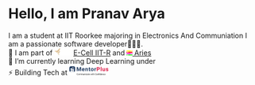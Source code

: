 # Hello, I am Pranav Arya
I am a student at IIT Roorkee majoring in Electronics And Communiation I am a passionate software developer👩🏾‍💻.<br> 
👯 I am part of <a href="https://www.ecelliitr.org/"><img src="https://github.com/pranav-iitr/pranav-iitr/blob/main/Ecell_logo.webp?raw=true" height="15px" alt="">E-Cell IIT-R</a> and <a href="http://aries.iitr.ac.in"><img src="https://github.com/pranav-iitr/pranav-iitr/blob/main/Aries.png?raw=true" height="10px" alt=""> Aries</a><br>
🌱 I’m currently learning Deep Learning under <br>
⚡ Building Tech at  <img src="https://github.com/pranav-iitr/pranav-iitr/blob/main/MentorPlus.png?raw=true" height="20px" alt=""> 
  

<!--
**pranav-iitr/pranav-iitr** is a ✨ _special_ ✨ repository because its `README.md` (this file) appears on your GitHub profile.

Here are some ideas to get you started:

- 🔭 I’m currently working on ...
- 🌱 I’m currently learning ...
- 👯 I’m looking to collaborate on ...
- 🤔 I’m looking for help with ...
- 💬 Ask me about ...
- 📫 How to reach me: ...
- 😄 Pronouns: ...
- ⚡ Fun fact: ...
-->
